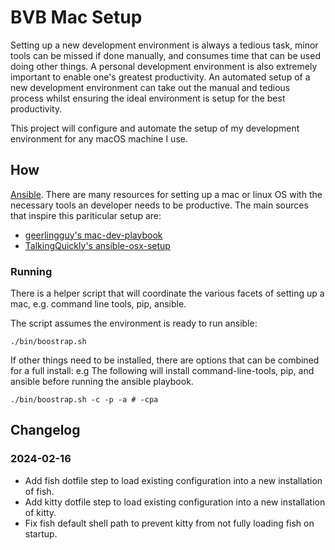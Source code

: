 # BVB Mac Setup

Setting up a new development environment is always a tedious task, minor tools can be missed if done
manually, and consumes time that can be used doing other things. A personal development environment
is also extremely important to enable one's greatest productivity. An automated setup of a new
development environment can take out the manual and tedious process whilst ensuring the ideal
environment is setup for the best productivity.

This project will configure and automate the setup of my development environment for any macOS
machine I use.

## How

[Ansible](https://www.ansible.com/). There are many resources for setting up a mac or linux OS with
the necessary tools an developer needs to be productive. The main sources that inspire this
pariticular setup are:

- [geerlingguy's mac-dev-playbook](https://github.com/geerlingguy/mac-dev-playbook/tree/master)
- [TalkingQuickly's ansible-osx-setup](https://github.com/TalkingQuickly/ansible-osx-setup)

### Running

There is a helper script that will coordinate the various facets of setting up a mac, e.g.
command line tools, pip, ansible.

The script assumes the environment is ready to run ansible:

```
./bin/boostrap.sh
```

If other things need to be installed, there are options that can be combined for a full install: e.g
The following will install command-line-tools, pip, and ansible before running the ansible playbook.

```
./bin/boostrap.sh -c -p -a # -cpa
```

## Changelog

### 2024-02-16
- Add fish dotfile step to load existing configuration into a new installation of fish.
- Add kitty dotfile step to load existing configuration into a new installation of kitty.
- Fix fish default shell path to prevent kitty from not fully loading fish on startup.
